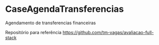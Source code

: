 # CaseAgendaTransferencias
Agendamento de transferencias financeiras

Repositório para referência
https://github.com/tm-vagas/avaliacao-full-stack
